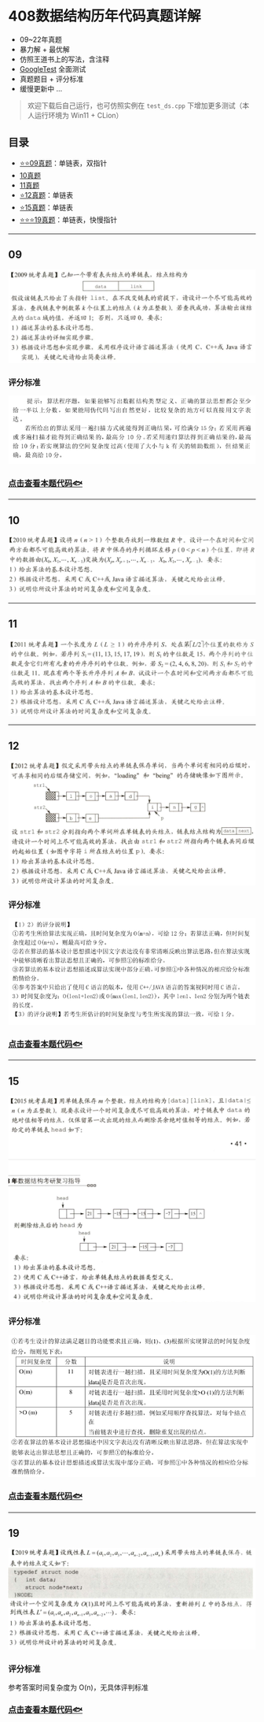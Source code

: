 # 408数据结构历年代码真题详解

- 09~22年真题
- 暴力解 + 最优解
- 仿照王道书上的写法，含注释
- [GoogleTest](https://github.com/google/googletest) 全面测试
- 真题题目 + 评分标准 
- 缓慢更新中 ...

> 欢迎下载后自己运行，也可仿照实例在 `test_ds.cpp` 下增加更多测试（本人运行环境为 Win11 + CLion）

## 目录

- [⭐⭐09真题](#09)：单链表，双指针 
- [10真题](#10)
- [11真题](#11)
- [⭐12真题](#12)：单链表
- [⭐15真题](#15)：单链表
- [⭐⭐⭐19真题](#19)：单链表，快慢指针

---

## 09

![09](images/09desc.png)

### 评分标准

![09](images/09.png)

### [点击查看本题代码🐟](./09.cpp)

---

## 10

![10](images/10desc.png)

---

## 11

![11](images/11desc.png)

---
## 12

![12](images/12desc.png)

### 评分标准

![12](images/12.png)

### [点击查看本题代码🐟](./12.cpp)

---
## 15

![15](images/15desc.png)

### 评分标准

![15](images/15.png)

### [点击查看本题代码🐟](./15.cpp)


---
## 19

![19](images/19desc.png)

### 评分标准

参考答案时间复杂度为 O(n)，无具体评判标准

### [点击查看本题代码🐟](./19.cpp)